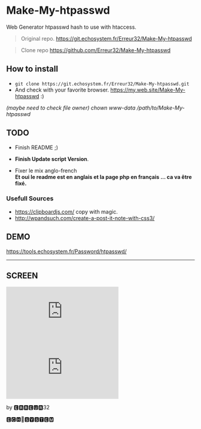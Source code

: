 # Make-My-htpasswd

Web Generator htpasswd hash to use with htaccess.


> Original repo.   https://git.echosystem.fr/Erreur32/Make-My-htpasswd
 
> Clone repo       https://github.com/Erreur32/Make-My-htpasswd


## How to install


- `git clone https://git.echosystem.fr/Erreur32/Make-My-htpasswd.git`
- And check with your favorite browser. https://my.web.site/Make-My-htpasswd :)

*(maybe need to check file owner)   chown www-data /path/to/Make-My-htpasswd*


## TODO 

 - Finish README ;)
 - **Finish Update script Version**.
 
 - Fixer le mix anglo-french  
  **Et oui le readme est en anglais et la page php en français ... ca va être fixé.**


### Usefull Sources

 - https://clipboardjs.com/  copy with magic.
 - http://wpandsuch.com/create-a-post-it-note-with-css3/ 


## DEMO 

https://tools.echosystem.fr/Password/htpasswd/


**********************************************************

## SCREEN



![](https://upfile.echosystem.fr/plugins/imageviewer/site/direct.php?s=2W1&/Screenshot-2018__tools_echosystem_fr.png)
![](https://upfile.echosystem.fr/plugins/imageviewer/site/direct.php?s=5xh&/Screenshot-2018-2-21_https_tools_echosystem_fr.png)

by 🅴🆁🆁🅴🆄🆁32

🅴🅲🅷🔵🆂🆈🆂🆃🅴🅼
 